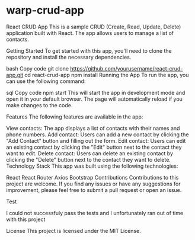 # warp-crud-app

React CRUD App
This is a sample CRUD (Create, Read, Update, Delete) application built with React. The app allows users to manage a list of contacts.

Getting Started
To get started with this app, you'll need to clone the repository and install the necessary dependencies.

bash
Copy code
git clone https://github.com/yourusername/react-crud-app.git
cd react-crud-app
npm install
Running the App
To run the app, you can use the following command:

sql
Copy code
npm start
This will start the app in development mode and open it in your default browser. The page will automatically reload if you make changes to the code.

Features
The following features are available in the app:

View contacts: The app displays a list of contacts with their names and phone numbers.
Add contact: Users can add a new contact by clicking the "Add Contact" button and filling out the form.
Edit contact: Users can edit an existing contact by clicking the "Edit" button next to the contact they want to edit.
Delete contact: Users can delete an existing contact by clicking the "Delete" button next to the contact they want to delete.
Technology Stack
This app was built using the following technologies:

React
React Router
Axios
Bootstrap
Contributions
Contributions to this project are welcome. If you find any issues or have any suggestions for improvement, please feel free to submit a pull request or open an issue.

Test

I could not successfuly pass the tests and I unfortunately ran out of time with this project

License
This project is licensed under the MIT License.
